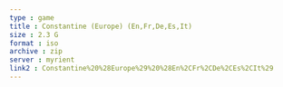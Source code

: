 ```yaml
---
type : game
title : Constantine (Europe) (En,Fr,De,Es,It)
size : 2.3 G
format : iso
archive : zip
server : myrient
link2 : Constantine%20%28Europe%29%20%28En%2CFr%2CDe%2CEs%2CIt%29
---
```

